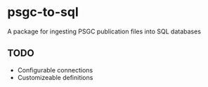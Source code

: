 # psgc-to-sql

A package for ingesting PSGC publication files into SQL databases

## TODO

-   Configurable connections
-   Customizeable definitions

